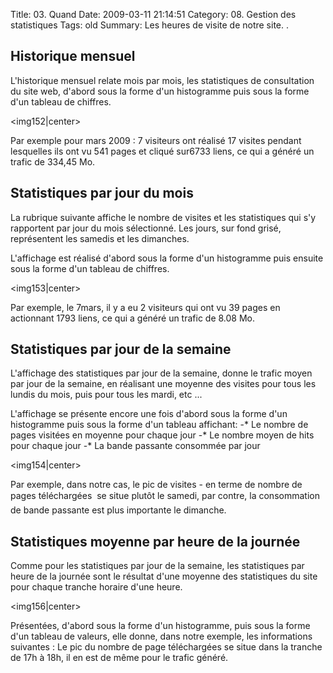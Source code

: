 Title: 03. Quand 
Date: 2009-03-11 21:14:51
Category: 08. Gestion des statistiques
Tags: old
Summary: Les heures de visite de notre site. . 

## Historique mensuel 
L'historique mensuel relate mois par mois, les statistiques de consultation du site web, d'abord sous la forme d'un histogramme puis sous la forme d'un tableau de chiffres.

<img152|center>

Par exemple pour mars 2009 :
7 visiteurs ont réalisé 17 visites pendant lesquelles ils ont vu 541 pages et cliqué sur6733 liens, ce qui a généré un trafic de 334,45 Mo. 


## Statistiques par jour du mois

La rubrique suivante affiche le nombre de visites et les statistiques qui s'y rapportent par jour du mois sélectionné. Les jours, sur fond grisé, représentent les samedis et les dimanches.

L'affichage est réalisé d'abord sous la forme d'un histogramme puis ensuite sous la forme d'un tableau de chiffres.

<img153|center>

Par exemple, le 7mars, il y a eu 2 visiteurs qui ont vu 39 pages en actionnant 1793 liens, ce qui a généré un trafic de 8.08 Mo.

## Statistiques par jour de la semaine

L'affichage des statistiques par jour de la semaine, donne le trafic moyen par jour de la semaine, en réalisant une moyenne des visites pour tous les lundis du mois, puis pour tous les mardi, etc ...

L'affichage se présente encore une fois d'abord sous la forme d'un histogramme puis sous la forme d'un tableau affichant:
-* Le nombre de pages visitées en moyenne pour chaque jour
-* Le nombre moyen de hits pour chaque jour
-* La bande passante consommée par jour

<img154|center>

Par exemple, dans notre cas,  le pic de visites - en terme de nombre de pages téléchargées  se situe plutôt le samedi, par contre, la consommation de bande passante est plus importante le dimanche.

## Statistiques moyenne par heure de la journée
Comme pour les statistiques par jour de la semaine, les statistiques par heure de la journée sont le résultat d'une moyenne des statistiques du site pour chaque tranche horaire d'une heure.

<img156|center>

Présentées, d'abord sous la forme d'un histogramme, puis sous la forme d'un tableau de valeurs, elle donne, dans notre exemple, les informations suivantes :
Le pic du nombre de page téléchargées se situe dans la tranche de 17h à 18h, il en est de même pour le trafic généré.
